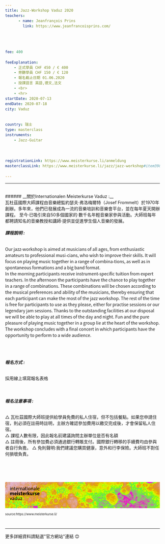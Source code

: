```yaml
---
title: Jazz-Workshop Vaduz 2020
teachers:
      - name: Jeanfrançois Prins
        link: https://www.jeanfrancoisprins.com/




fee: 400

feeExplanation: 
    - 正式學員 CHF 450 / € 400
    - 旁聽學員 CHF 150 / € 120
    - 報名截止日期 01.06.2020
    - 授課語言 英語,德文,法文
    - <br>
    - <hr>
startDate: 2020-07-13
endDate: 2020-07-18
city: Vaduz
      

country: 瑞士
type: masterclass
instruments:
    - Jazz-Guitar

    

registrationLink: https://www.meisterkurse.li/anmeldung
masterclassLink: https://www.meisterkurse.li/jazz/jazz-workshop#item398
    
---
```

<hr>
<br>
###### __關於Internationalen Meisterkurse Vaduz :__<br>  
瓦杜茲國際大師課程由音樂總監約瑟夫·弗洛梅爾特（Josef Frommelt）於1970年創辦。多年來，他們已發展成為一流的音樂培訓和音樂會平台，並在每年夏天開辦課程。
至今·已吸引來自50多個國家的·數千名年輕音樂家參與活動。大師班每年都聘請知名的音樂教授和講師·提供並促進學生個人音樂的發展。

<br> 


###### __課程說明 :__<br>
<p style="font-family: 'Noto Sans CJK TC';letter-spacing:0px">Our jazz-workshop is aimed at musicians of all ages, from enthusiastic amateurs to professional musi-cians, who wish to improve their skills. 
It will focus on playing music together in a range of combina-tions, as well as in spontaneous formations and a big band format.<br> 
In the morning participants receive instrument-specific tuition from expert teachers. In the afternoon the participants have the chance to play together in a range of combinations. These combinations will be chosen according to the musical preferences and ability of the musicians, thereby ensuring that each participant can make the most of the jazz workshop. 
The rest of the time is free for participants to use as they please, either for practise sessions or our legendary jam sessions. Thanks to the outstanding facilities at our disposal we will be able to play at all times of the day and night. 
Fun and the pure pleasure of playing music together in a group lie at the heart of the workshop.<br>
The workshop concludes with a final concert in which participants have the opportunity to perform to a wide audience.
</p>


<br>

<br>

###### __報名方式 :__<br> 

採用線上填寫報名表格<br>
<br>
<br>
###### __報名注意事項 :__<br>
△ 瓦杜茲國際大師班提供給學員免費的私人住宿，但不包括餐點。如果您申請住宿，則必須在註冊時註明，主辦方確認參加費用以繳交完成後，才會保留私人住宿。<br>
△ 課程人數有限，因此報名前建議詢問主辦單位是否有名額<br>
△ 註冊後，所有參加費必須通過銀行轉賬支付。國際銀行轉移的手續費均由參與者自行負擔。
△ 免則聲明:我們建議您購買健康，意外和行李保險。大師班不對任何損壞負責。
<br>
<br>
<br>
<br>
<br>

<img src="/assets/img/jazz%20work-shop.png" class="img-fluid" alt="...">
<P style="font-size: 10px">source:https://www.meisterkurse.li/</P>


<br>
<hr>
更多詳細資料請點選"官方網站"連結 😊
